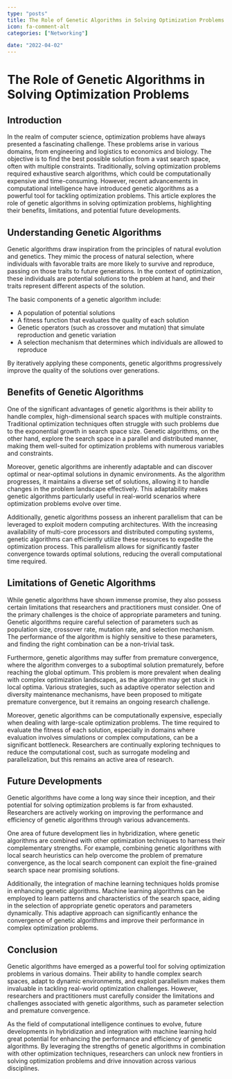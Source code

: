 ```yaml
---
type: "posts"
title: The Role of Genetic Algorithms in Solving Optimization Problems
icon: fa-comment-alt
categories: ["Networking"]

date: "2022-04-02"
---
```




# The Role of Genetic Algorithms in Solving Optimization Problems

## Introduction

In the realm of computer science, optimization problems have always presented a fascinating challenge. These problems arise in various domains, from engineering and logistics to economics and biology. The objective is to find the best possible solution from a vast search space, often with multiple constraints. Traditionally, solving optimization problems required exhaustive search algorithms, which could be computationally expensive and time-consuming. However, recent advancements in computational intelligence have introduced genetic algorithms as a powerful tool for tackling optimization problems. This article explores the role of genetic algorithms in solving optimization problems, highlighting their benefits, limitations, and potential future developments.

## Understanding Genetic Algorithms

Genetic algorithms draw inspiration from the principles of natural evolution and genetics. They mimic the process of natural selection, where individuals with favorable traits are more likely to survive and reproduce, passing on those traits to future generations. In the context of optimization, these individuals are potential solutions to the problem at hand, and their traits represent different aspects of the solution.

The basic components of a genetic algorithm include:

- A population of potential solutions
- A fitness function that evaluates the quality of each solution
- Genetic operators (such as crossover and mutation) that simulate reproduction and genetic variation
- A selection mechanism that determines which individuals are allowed to reproduce

By iteratively applying these components, genetic algorithms progressively improve the quality of the solutions over generations.

## Benefits of Genetic Algorithms

One of the significant advantages of genetic algorithms is their ability to handle complex, high-dimensional search spaces with multiple constraints. Traditional optimization techniques often struggle with such problems due to the exponential growth in search space size. Genetic algorithms, on the other hand, explore the search space in a parallel and distributed manner, making them well-suited for optimization problems with numerous variables and constraints.

Moreover, genetic algorithms are inherently adaptable and can discover optimal or near-optimal solutions in dynamic environments. As the algorithm progresses, it maintains a diverse set of solutions, allowing it to handle changes in the problem landscape effectively. This adaptability makes genetic algorithms particularly useful in real-world scenarios where optimization problems evolve over time.

Additionally, genetic algorithms possess an inherent parallelism that can be leveraged to exploit modern computing architectures. With the increasing availability of multi-core processors and distributed computing systems, genetic algorithms can efficiently utilize these resources to expedite the optimization process. This parallelism allows for significantly faster convergence towards optimal solutions, reducing the overall computational time required.

## Limitations of Genetic Algorithms

While genetic algorithms have shown immense promise, they also possess certain limitations that researchers and practitioners must consider. One of the primary challenges is the choice of appropriate parameters and tuning. Genetic algorithms require careful selection of parameters such as population size, crossover rate, mutation rate, and selection mechanism. The performance of the algorithm is highly sensitive to these parameters, and finding the right combination can be a non-trivial task.

Furthermore, genetic algorithms may suffer from premature convergence, where the algorithm converges to a suboptimal solution prematurely, before reaching the global optimum. This problem is more prevalent when dealing with complex optimization landscapes, as the algorithm may get stuck in local optima. Various strategies, such as adaptive operator selection and diversity maintenance mechanisms, have been proposed to mitigate premature convergence, but it remains an ongoing research challenge.

Moreover, genetic algorithms can be computationally expensive, especially when dealing with large-scale optimization problems. The time required to evaluate the fitness of each solution, especially in domains where evaluation involves simulations or complex computations, can be a significant bottleneck. Researchers are continually exploring techniques to reduce the computational cost, such as surrogate modeling and parallelization, but this remains an active area of research.

## Future Developments

Genetic algorithms have come a long way since their inception, and their potential for solving optimization problems is far from exhausted. Researchers are actively working on improving the performance and efficiency of genetic algorithms through various advancements.

One area of future development lies in hybridization, where genetic algorithms are combined with other optimization techniques to harness their complementary strengths. For example, combining genetic algorithms with local search heuristics can help overcome the problem of premature convergence, as the local search component can exploit the fine-grained search space near promising solutions.

Additionally, the integration of machine learning techniques holds promise in enhancing genetic algorithms. Machine learning algorithms can be employed to learn patterns and characteristics of the search space, aiding in the selection of appropriate genetic operators and parameters dynamically. This adaptive approach can significantly enhance the convergence of genetic algorithms and improve their performance in complex optimization problems.

## Conclusion

Genetic algorithms have emerged as a powerful tool for solving optimization problems in various domains. Their ability to handle complex search spaces, adapt to dynamic environments, and exploit parallelism makes them invaluable in tackling real-world optimization challenges. However, researchers and practitioners must carefully consider the limitations and challenges associated with genetic algorithms, such as parameter selection and premature convergence.

As the field of computational intelligence continues to evolve, future developments in hybridization and integration with machine learning hold great potential for enhancing the performance and efficiency of genetic algorithms. By leveraging the strengths of genetic algorithms in combination with other optimization techniques, researchers can unlock new frontiers in solving optimization problems and drive innovation across various disciplines.